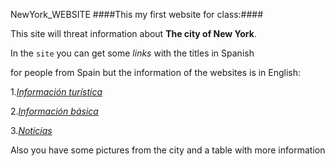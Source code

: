 NewYork_WEBSITE
####This my first website for class:####

This site will threat information about **The city of New York**.

In the `site` you can get some *links* with the titles in Spanish

for people from Spain but the information of the websites is in English:

1.*[Información turística](http://www.nycgo.com/)*

2.*[Información básica](https://es.wikipedia.org/wiki/Nueva_York)*

3.*[Noticias](http://www.nydailynews.com)*

Also you have some pictures from the city and a table with more information







